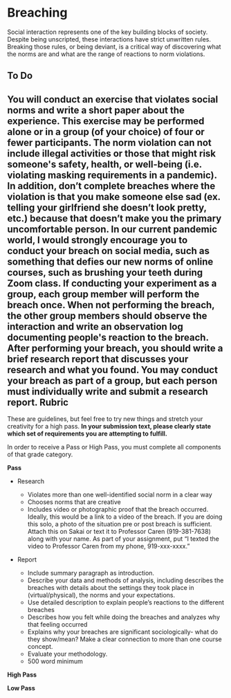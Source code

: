 Breaching
============

Social interaction represents one of the key building blocks of society. Despite being unscripted, these interactions have strict unwritten rules. Breaking those rules, or being deviant, is a critical way of discovering what the norms are and what are the range of reactions to norm violations.


To Do
-----

You will conduct an exercise that violates social norms and write a short paper about the experience. This exercise may be performed alone or in a group (of your choice) of four or fewer participants. **The norm violation can not include illegal activities or those that might risk someone's safety, health, or well-being (i.e. violating masking requirements in a pandemic). In addition, don’t complete breaches where the violation is that you make someone else sad (ex. telling your girlfriend she doesn’t look pretty, etc.) because that doesn’t make you the primary uncomfortable person.**
In our current pandemic world, I would strongly encourage you to conduct your breach on social media, such as something that defies our new norms of online courses, such as brushing your teeth during Zoom class. If conducting your experiment as a group, each group member will perform the breach once.  When not performing the breach, the other group members should observe the interaction and write an observation log documenting people's reaction to the breach. After performing your breach, you should write a brief research report that discusses your research and what you found. You may conduct your breach as part of a group, but each person must individually write and submit a research report.
Rubric
------------


These are guidelines, but feel free to try new things and stretch your
creativity for a high pass. **In your submission text, please clearly state which set of requirements you are attempting to fulfill.**

In order to receive a Pass or High Pass, you must complete all components of that grade category.


**Pass**
* Research     
    * Violates more than one well-identified social norm in a clear way
    * Chooses norms that are creative
    * Includes video or photographic proof that the breach occurred. Ideally, this would be a link to a video of the breach. If you are doing this solo, a photo of the situation pre or post breach is sufficient. Attach this on Sakai or text it to Professor Caren (919-381-7638) along with your name. As part of your assignment, put “I texted the video to Professor Caren from my phone, 919-xxx-xxxx.”

* Report
     * Include summary paragraph as introduction.
     * Describe your data and methods of analysis, including describes the breaches with details about the settings they took place in (virtual/physical), the norms and your expectations.
    * Use detailed description to explain people’s reactions to the different breaches
    * Describes how you felt while doing the breaches and analyzes why that feeling occurred
     * Explains why your breaches are significant sociologically- what do they show/mean? Make a clear connection to more than one course concept.
     * Evaluate your methodology.
     * 500 word minimum

**High Pass**

**Low Pass**
